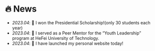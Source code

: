 # 🔥 News
- *2023.04*: 🎉 I won the Presidential Scholarship!(only 30 students each year)
- *2023.04*: 🎉 I served as a Peer Mentor for the “Youth Leadership” program at HeFei University of Technology.
- *2023.04*: 📢 I have launched my personal website today!
